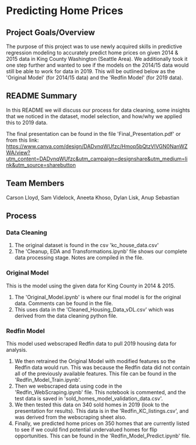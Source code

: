 # Predicting Home Prices

## Project Goals/Overview

The purpose of this project was to use newly acquired skills in predictive regression modeling to accurately predict home prices on given 2014 & 2015 data in King County Washington (Seattle Area). We additionally took it one step further and wanted to see if the models on the 2014/15 data would still be able to work for data in 2019. This will be outlined below as the 'Original Model' (for 2014/15 data) and the 'Redfin Model' (for 2019 data).

## README Summary

In this README we will discuss our process for data cleaning, some insights that we noticed in the dataset, model selection, and how/why we applied this to 2019 data.

The final presentation can be found in the file 'Final_Presentation.pdf' or from this link: https://www.canva.com/design/DADvnqWUfzc/Hmop5bQtzVlVGN0NanWZWA/view?utm_content=DADvnqWUfzc&utm_campaign=designshare&utm_medium=link&utm_source=sharebutton

## Team Members

Carson Lloyd, Sam Videlock, Aneeta Khoso, Dylan Lisk, Anup Sebastian

## Process
### Data Cleaning

1. The original dataset is found in the csv 'kc_house_data.csv'
2. The 'Cleanup, EDA and Transformations.ipynb' file shows our complete data processing stage. Notes are compiled in the file.

### Original Model
This is the model using the given data for King County in 2014 & 2015.

1. The 'Original_Model.ipynb' is where our final model is for the original data. Comments can be found in the file.
2. This uses data in the 'Cleaned_Housing_Data_vDL.csv' which was derived from the data cleaning python file.

### Redfin Model
This model used webscraped Redfin data to pull 2019 housing data for analysis.

1. We then retrained the Original Model with modified features so the Redfin data would run. This was because the Redfin data did not contain all of the previously available features. This file can be found in the 'Redfin_Model_Train.ipynb'.
2. Then we webscraped data using code in the 'Redfin_WebScraping.ipynb' file. This notebook is commented, and the test data is saved in 'sold_homes_model_validation_data.csv'.
3. We then tested this data on 340 sold homes in 2019 (look to the presentation for results). This data is in the 'Redfin_KC_listings.csv', and was derived from the webscraping sheet also.
4. Finally, we predicted home prices on 350 homes that are currently listed to see if we could find potential undervalued homes for flip opportunities. This can be found in the  'Redfin_Model_Predict.ipynb' file.




